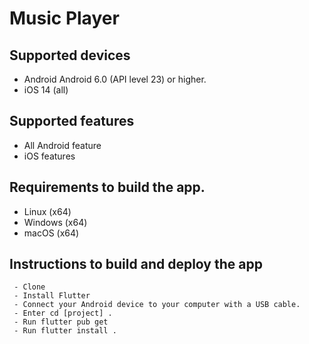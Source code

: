 # Music Player

## Supported devices
   - Android	Android 6.0 (API level 23) or higher.
   - iOS	    14 (all)

## Supported features
  - All Android	feature
   - iOS features

## Requirements to build the app.
   - Linux (x64)
  -  Windows (x64)
  - macOS (x64)

## Instructions to build and deploy the app
     - Clone
     - Install Flutter
     - Connect your Android device to your computer with a USB cable.
     - Enter cd [project] .
     - Run flutter pub get
     - Run flutter install .
